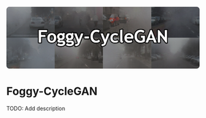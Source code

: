 <p align="center">
 <img src="images/banner-cropped-rnd.png">
</p>

# Foggy-CycleGAN

TODO: Add description